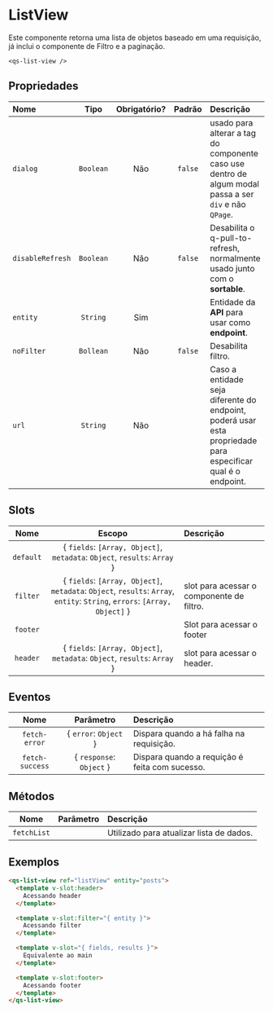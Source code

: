 # ListView

Este componente retorna uma lista de objetos baseado em uma requisição, já inclui o componente de Filtro e a paginação.

```
<qs-list-view />
```

## Propriedades

| Nome | Tipo | Obrigatório? | Padrão | Descrição |
|:-|:-:|:-:|:-:|:-|
| `dialog` | `Boolean` | Não | `false` | usado para alterar a tag do componente caso use dentro de algum modal passa a ser `div` e não `QPage`. |
| `disableRefresh` | `Boolean` | Não | `false` | Desabilita o q-pull-to-refresh, normalmente usado junto com o **sortable**. |
| `entity` | `String` | Sim | | Entidade da **API** para usar como **endpoint**. |
| `noFilter` | `Bollean` | Não | `false` | Desabilita filtro. |
| `url` | `String` | Não | | Caso a entidade seja diferente do endpoint, poderá usar esta propriedade para especificar qual é o endpoint. |

## Slots

| Nome | Escopo | Descrição |
|:-:|:-:|:-|
| `default` | { `fields`: `[Array, Object]`, `metadata`: `Object`, `results`: `Array` } | |
| `filter` | { `fields`: `[Array, Object]`, `metadata`: `Object`, `results`: `Array`, `entity`: `String`, `errors`: `[Array, Object]` } | slot para acessar o componente de filtro. |
| `footer` | | Slot para acessar o footer |
| `header` | { `fields`: `[Array, Object]`, `metadata`: `Object`, `results`: `Array` } | slot para acessar o header. |

## Eventos

| Nome | Parâmetro | Descrição |
|:-:|:-:|:-|
| `fetch-error` | { `error`: `Object` } | Dispara quando a há falha na requisição. |
| `fetch-success` | { `response`: `Object` } | Dispara quando a requição é feita com sucesso. |

## Métodos

| Nome | Parâmetro | Descrição |
|:-:|:-:|:-|
| `fetchList` | | Utilizado para atualizar lista de dados. |

## Exemplos

```html
<qs-list-view ref="listView" entity="posts">
  <template v-slot:header>
    Acessando header
  </template>

  <template v-slot:filter="{ entity }">
    Acessando filter
  </template>

  <template v-slot="{ fields, results }">
    Equivalente ao main
  </template>

  <template v-slot:footer>
    Acessando footer
  </template>
</qs-list-view>
```